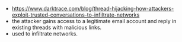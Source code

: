 - https://www.darktrace.com/blog/thread-hijacking-how-attackers-exploit-trusted-conversations-to-infiltrate-networks
- the attacker gains access to a legitimate email account and reply in existing threads with malicious links.
- used to infiltrate networks.
